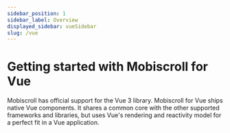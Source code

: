 ```yaml
---
sidebar_position: 1
sidebar_label: Overview
displayed_sidebar: vueSidebar
slug: /vue
---
```


# Getting started with Mobiscroll for Vue

Mobiscroll has official support for the Vue 3 library. Mobiscroll for Vue ships native Vue components.
It shares a common core with the other supported frameworks and libraries, but uses Vue's rendering and reactivity model for a perfect fit in a Vue application.

